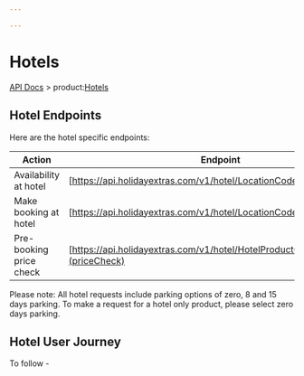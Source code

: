 ```yaml
---

---
```


# Hotels

[API Docs](/hxapi/) > product:[Hotels](index)

## Hotel Endpoints

Here are the hotel specific endpoints:

 | Action                                     | Endpoint                                                                         | Method |
 | ------                                     | --------                                                                         | ------ |
 | Availability at hotel      | [https://api.holidayextras.com/v1/hotel/LocationCode](av)            | GET    |
 | Make booking at hotel      | [https://api.holidayextras.com/v1/hotel/LocationCode](bkg)           | POST   |
 | Pre-booking price check  | [https://api.holidayextras.com/v1/hotel/HotelProductCode/priceCheck](priceCheck) | GET    |

Please note: All hotel requests include parking options of zero, 8 and 15 days parking. To make a request for a hotel only product, please select zero days parking.

## Hotel User Journey

To follow -
